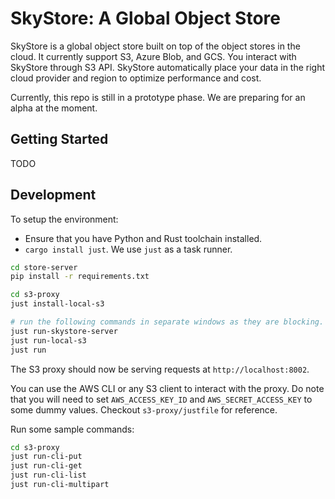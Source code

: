 # SkyStore: A Global Object Store

SkyStore is a global object store built on top of the object stores in the cloud.
It currently support S3, Azure Blob, and GCS.
You interact with SkyStore through S3 API.
SkyStore automatically place your data in the right cloud provider and region to optimize performance and cost.

Currently, this repo is still in a prototype phase. We are preparing for an alpha at the moment.

## Getting Started

TODO

## Development

To setup the environment:

- Ensure that you have Python and Rust toolchain installed.
- `cargo install just`. We use `just` as a task runner.

```bash
cd store-server
pip install -r requirements.txt
```

```bash
cd s3-proxy
just install-local-s3

# run the following commands in separate windows as they are blocking.
just run-skystore-server
just run-local-s3
just run
```

The S3 proxy should now be serving requests at `http://localhost:8002`.

You can use the AWS CLI or any S3 client to interact with the proxy. Do note that you will need to set `AWS_ACCESS_KEY_ID` and `AWS_SECRET_ACCESS_KEY` to some dummy values. Checkout `s3-proxy/justfile` for reference.

Run some sample commands:

```bash
cd s3-proxy
just run-cli-put
just run-cli-get
just run-cli-list
just run-cli-multipart
```
